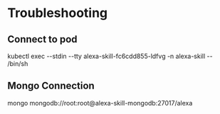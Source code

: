 # Troubleshooting

## Connect to pod

kubectl exec --stdin --tty alexa-skill-fc6cdd855-ldfvg -n alexa-skill -- /bin/sh

## Mongo Connection

mongo mongodb://root:root@alexa-skill-mongodb:27017/alexa

